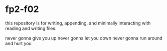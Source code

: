 # fp2-f02
this repository is for writing, appending, and minimally interacting with reading and writing files.


never gonna give you up
never gonna let you down
never gonna run around and
hurt you
